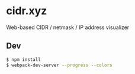 # cidr.xyz

Web-based CIDR / netmask / IP address visualizer

## Dev

```bash
$ npm install
$ webpack-dev-server --progress --colors
```
